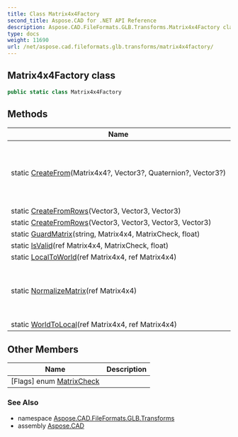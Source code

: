 ```yaml
---
title: Class Matrix4x4Factory
second_title: Aspose.CAD for .NET API Reference
description: Aspose.CAD.FileFormats.GLB.Transforms.Matrix4x4Factory class. 
type: docs
weight: 11690
url: /net/aspose.cad.fileformats.glb.transforms/matrix4x4factory/
---
```

## Matrix4x4Factory class

```csharp
public static class Matrix4x4Factory
```

## Methods

| Name | Description |
| --- | --- |
| static [CreateFrom](../../aspose.cad.fileformats.glb.transforms/matrix4x4factory/createfrom/)(Matrix4x4?, Vector3?, Quaternion?, Vector3?) | Evaluates a Matrix4x4 transform based on the available parameters. |
| static [CreateFromRows](../../aspose.cad.fileformats.glb.transforms/matrix4x4factory/createfromrows/#createfromrows)(Vector3, Vector3, Vector3) |  |
| static [CreateFromRows](../../aspose.cad.fileformats.glb.transforms/matrix4x4factory/createfromrows/#createfromrows_1)(Vector3, Vector3, Vector3, Vector3) |  |
| static [GuardMatrix](../../aspose.cad.fileformats.glb.transforms/matrix4x4factory/guardmatrix/)(string, Matrix4x4, MatrixCheck, float) |  |
| static [IsValid](../../aspose.cad.fileformats.glb.transforms/matrix4x4factory/isvalid/)(ref Matrix4x4, MatrixCheck, float) |  |
| static [LocalToWorld](../../aspose.cad.fileformats.glb.transforms/matrix4x4factory/localtoworld/)(ref Matrix4x4, ref Matrix4x4) |  |
| static [NormalizeMatrix](../../aspose.cad.fileformats.glb.transforms/matrix4x4factory/normalizematrix/)(ref Matrix4x4) | Normalizes the axis of the given matrix, to make it orthogonal. |
| static [WorldToLocal](../../aspose.cad.fileformats.glb.transforms/matrix4x4factory/worldtolocal/)(ref Matrix4x4, ref Matrix4x4) |  |

## Other Members

| Name | Description |
| --- | --- |
| [Flags] enum [MatrixCheck](../../aspose.cad.fileformats.glb.transforms/matrix4x4factory.matrixcheck) |  |

### See Also

* namespace [Aspose.CAD.FileFormats.GLB.Transforms](../../aspose.cad.fileformats.glb.transforms/)
* assembly [Aspose.CAD](../../)


